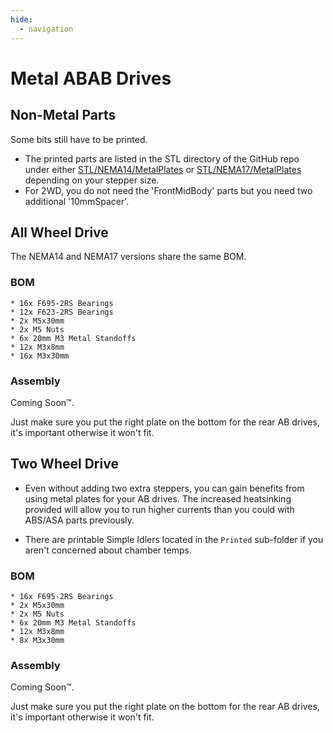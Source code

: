 ```yaml
---
hide:
  - navigation
---
```

# Metal ABAB Drives

## Non-Metal Parts
Some bits still have to be printed.

* The printed parts are listed in the STL directory of the GitHub repo under either [STL/NEMA14/MetalPlates](https://github.com/aTinyShellScript/v2.4_AWD/tree/main/STLs/NEMA14/MetalPlates) or [STL/NEMA17/MetalPlates](https://github.com/aTinyShellScript/v2.4_AWD/tree/main/STLs/NEMA17/MetalPlates) depending on your stepper size. 
* For 2WD, you do not need the 'FrontMidBody' parts but you need two additional '10mmSpacer'.

## All Wheel Drive
The NEMA14 and NEMA17 versions share the same BOM.

### BOM
    * 16x F695-2RS Bearings
    * 12x F623-2RS Bearings
    * 2x M5x30mm
    * 2x M5 Nuts
    * 6x 20mm M3 Metal Standoffs
    * 12x M3x8mm
    * 16x M3x30mm

### Assembly

Coming Soon™. 

Just make sure you put the right plate on the bottom for the rear AB drives, it's important otherwise it won't fit.

## Two Wheel Drive
* Even without adding two extra steppers, you can gain benefits from using metal plates for your AB drives. The increased heatsinking provided will allow you to run higher currents than you could with ABS/ASA parts previously.
  
* There are printable Simple Idlers located in the `Printed` sub-folder if you aren't concerned about chamber temps.

### BOM
    * 16x F695-2RS Bearings
    * 2x M5x30mm
    * 2x M5 Nuts
    * 6x 20mm M3 Metal Standoffs
    * 12x M3x8mm
    * 8x M3x30mm

### Assembly

Coming Soon™. 

Just make sure you put the right plate on the bottom for the rear AB drives, it's important otherwise it won't fit.